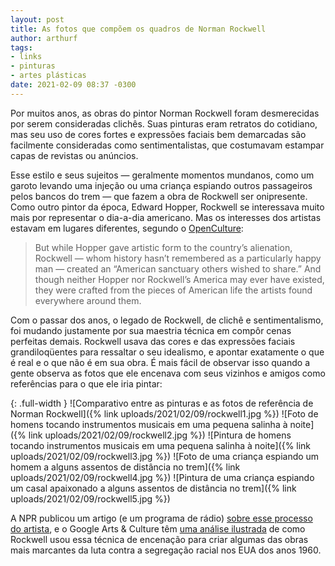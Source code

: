 ```yaml
---
layout: post
title: As fotos que compõem os quadros de Norman Rockwell
author: arthurf
tags:
- links
- pinturas
- artes plásticas
date: 2021-02-09 08:37 -0300
---
```

Por muitos anos, as obras do pintor Norman Rockwell foram desmerecidas por serem consideradas clichês. Suas pinturas eram retratos do cotidiano, mas seu uso de cores fortes e expressões faciais bem demarcadas são facilmente consideradas como sentimentalistas, que costumavam estampar capas de revistas ou anúncios.

Esse estilo e seus sujeitos — geralmente momentos mundanos, como um garoto levando uma injeção ou uma criança espiando outros passageiros pelos bancos do trem — que fazem a obra de Rockwell ser onipresente. Como outro pintor da época, Edward Hopper, Rockwell se interessava muito mais por representar o dia-a-dia americano. Mas os interesses dos artistas estavam em lugares diferentes, segundo o [OpenCulture](https://www.openculture.com/2021/02/how-norman-rockwell-used-photographs-to-create-his-famous-paintings.html):

> But while Hopper gave artistic form to the country’s alienation, Rockwell — whom history hasn’t remembered as a particularly happy man — created an “American sanctuary others wished to share.” And though neither Hopper nor Rockwell’s America may ever have existed, they were crafted from the pieces of American life the artists found everywhere around them.

Com o passar dos anos, o legado de Rockwell, de clichê e sentimentalismo, foi mudando justamente por sua maestria técnica em compôr cenas perfeitas demais. Rockwell usava das cores e das expressões faciais grandiloqüentes para ressaltar o seu idealismo, e apontar exatamente o que é real e o que não é em sua obra. É mais fácil de observar isso quando a gente observa as fotos que ele encenava com seus vizinhos e amigos como referências para o que ele iria pintar:

{: .full-width }
![Comparativo entre as pinturas e as fotos de referência de Norman Rockwell]({% link uploads/2021/02/09/rockwell1.jpg %})
![Foto de homens tocando instrumentos musicais em uma pequena salinha à noite]({% link uploads/2021/02/09/rockwell2.jpg %})
![Pintura de homens tocando instrumentos musicais em uma pequena salinha à noite]({% link uploads/2021/02/09/rockwell3.jpg %})
![Foto de uma criança espiando um homem a alguns assentos de distância no trem]({% link uploads/2021/02/09/rockwell4.jpg %})
![Pintura de uma criança espiando um casal apaixonado a alguns assentos de distância no trem]({% link uploads/2021/02/09/rockwell5.jpg %})

A NPR publicou um artigo (e um programa de rádio) [sobre esse processo do artista](https://www.npr.org/sections/pictureshow/2009/11/rockwell.html/), e o Google Arts & Culture têm [uma análise ilustrada](https://artsandculture.google.com/story/discover-norman-rockwell-s-reference-photos-for-his-most-famous-paintings/iALCpe8lCP9QJg) de como Rockwell usou essa técnica de encenação para criar algumas das obras mais marcantes da luta contra a segregação racial nos EUA dos anos 1960.
